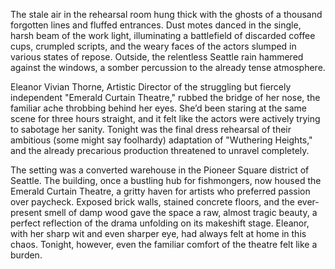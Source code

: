 The stale air in the rehearsal room hung thick with the ghosts of a thousand forgotten lines and fluffed entrances. Dust motes danced in the single, harsh beam of the work light, illuminating a battlefield of discarded coffee cups, crumpled scripts, and the weary faces of the actors slumped in various states of repose. Outside, the relentless Seattle rain hammered against the windows, a somber percussion to the already tense atmosphere.

Eleanor Vivian Thorne, Artistic Director of the struggling but fiercely independent "Emerald Curtain Theatre," rubbed the bridge of her nose, the familiar ache throbbing behind her eyes. She’d been staring at the same scene for three hours straight, and it felt like the actors were actively trying to sabotage her sanity. Tonight was the final dress rehearsal of their ambitious (some might say foolhardy) adaptation of "Wuthering Heights," and the already precarious production threatened to unravel completely.

The setting was a converted warehouse in the Pioneer Square district of Seattle. The building, once a bustling hub for fishmongers, now housed the Emerald Curtain Theatre, a gritty haven for artists who preferred passion over paycheck. Exposed brick walls, stained concrete floors, and the ever-present smell of damp wood gave the space a raw, almost tragic beauty, a perfect reflection of the drama unfolding on its makeshift stage. Eleanor, with her sharp wit and even sharper eye, had always felt at home in this chaos. Tonight, however, even the familiar comfort of the theatre felt like a burden.
